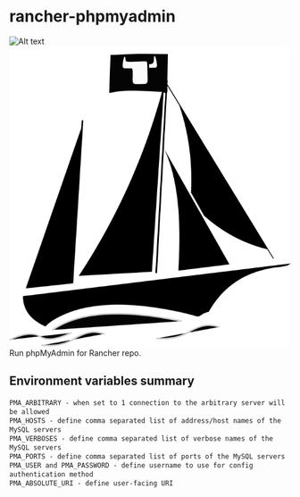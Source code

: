 # rancher-phpmyadmin
![Alt text](./controllers_brief.svg)
<img src="./rancher-phpmyadmin.svg">
    Run phpMyAdmin for Rancher repo.


## Environment variables summary

    PMA_ARBITRARY - when set to 1 connection to the arbitrary server will be allowed
    PMA_HOSTS - define comma separated list of address/host names of the MySQL servers
    PMA_VERBOSES - define comma separated list of verbose names of the MySQL servers
    PMA_PORTS - define comma separated list of ports of the MySQL servers
    PMA_USER and PMA_PASSWORD - define username to use for config authentication method
    PMA_ABSOLUTE_URI - define user-facing URI
